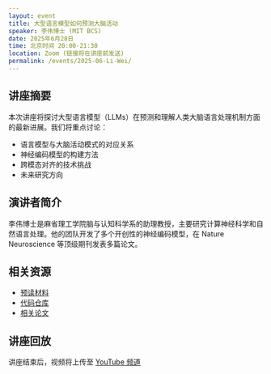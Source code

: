 ```yaml
---
layout: event
title: 大型语言模型如何预测大脑活动
speaker: 李伟博士 (MIT BCS)
date: 2025年6月28日
time: 北京时间 20:00-21:30
location: Zoom (链接将在讲座前发送)
permalink: /events/2025-06-Li-Wei/
---
```


## 讲座摘要

本次讲座将探讨大型语言模型（LLMs）在预测和理解人类大脑语言处理机制方面的最新进展。我们将重点讨论：

- 语言模型与大脑活动模式的对应关系
- 神经编码模型的构建方法
- 跨模态对齐的技术挑战
- 未来研究方向

## 演讲者简介

李伟博士是麻省理工学院脑与认知科学系的助理教授，主要研究计算神经科学和自然语言处理。他的团队开发了多个开创性的神经编码模型，在 Nature Neuroscience 等顶级期刊发表多篇论文。

## 相关资源

- [预读材料](#)
- [代码仓库](#)
- [相关论文](#)

## 讲座回放

讲座结束后，视频将上传至 [YouTube 频道](#) 